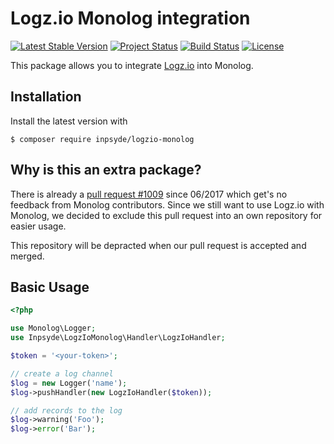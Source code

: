 # Logz.io Monolog integration

[![Latest Stable Version](https://poser.pugx.org/inpsyde/logzio-monolog/v/stable)](https://packagist.org/packages/inpsyde/logzio-monolog) 
[![Project Status](http://opensource.box.com/badges/active.svg)](http://opensource.box.com/badges) 
[![Build Status](https://travis-ci.com/inpsyde/logzio-monolog.svg?branch=master)](http://travis-ci.com/inpsyde/logzio-monolog) 
[![License](https://poser.pugx.org/inpsyde/logzio-monolog/license)](https://packagist.org/packages/inpsyde/logzio-monolog)


This package allows you to integrate [Logz.io](https://logz.io) into Monolog.

## Installation

Install the latest version with

```
$ composer require inpsyde/logzio-monolog
```

## Why is this an extra package?

There is already a [pull request #1009](https://github.com/Seldaek/monolog/pull/1009) since 06/2017 which get's no feedback from Monolog contributors. Since we still want to use Logz.io with Monolog, we decided to exclude this pull request into an own repository for easier usage.

This repository will be depracted when our pull request is accepted and merged.

## Basic Usage

```php
<?php

use Monolog\Logger;
use Inpsyde\LogzIoMonolog\Handler\LogzIoHandler;

$token = '<your-token>';

// create a log channel
$log = new Logger('name');
$log->pushHandler(new LogzIoHandler($token));

// add records to the log
$log->warning('Foo');
$log->error('Bar');
```

